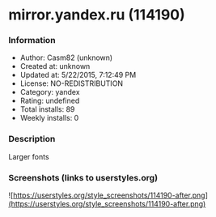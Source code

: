 # mirror.yandex.ru (114190)

### Information
- Author: Casm82 (unknown)
- Created at: unknown
- Updated at: 5/22/2015, 7:12:49 PM
- License: NO-REDISTRIBUTION
- Category: yandex
- Rating: undefined
- Total installs: 89
- Weekly installs: 0


### Description
Larger fonts


### Screenshots (links to userstyles.org)
![https://userstyles.org/style_screenshots/114190-after.png](https://userstyles.org/style_screenshots/114190-after.png)


